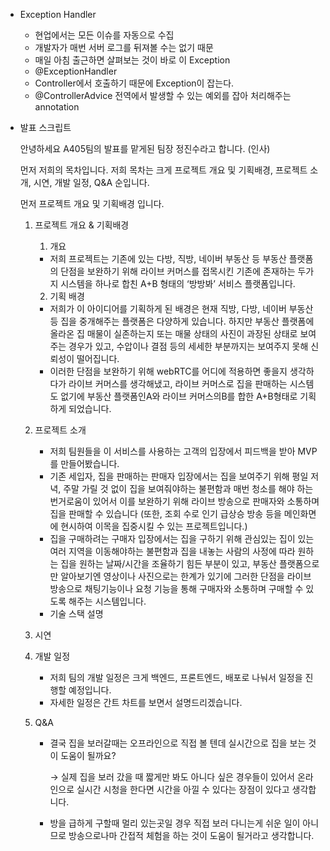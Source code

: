 - Exception Handler
    - 현업에서는 모든 이슈를 자동으로 수집
    - 개발자가 매번 서버 로그를 뒤져볼 수는 없기 때문
    - 매일 아침 출근하면 살펴보는 것이 바로 이 Exception
    - @ExceptionHandler
    - Controller에서 호출하기 때문에 Exception이 잡는다.
    - @ControllerAdvice 전역에서 발생할 수 있는 예외를 잡아 처리해주는 annotation
- 발표 스크립트
    
    안녕하세요 A405팀의 발표를 맡게된 팀장 정진수라고 합니다. (인사)
    
    먼저 저희의 목차입니다. 저희 목차는 크게 프로젝트 개요 및 기획배경, 프로젝트 소개, 시연, 개발 일정, Q&A 순입니다.
    
    먼저 프로젝트 개요 및 기획배경 입니다.
    
    1. 프로젝트 개요 & 기획배경
        
        1) 개요
        
        - 저희 프로젝트는 기존에 있는 다방, 직방, 네이버 부동산 등 부동산 플랫폼의 단점을 보완하기 위해 라이브 커머스를 접목시킨 기존에 존재하는 두가지 시스템을 하나로 합친  A+B 형태의 ‘방방봐’ 서비스 플랫폼입니다.
        
        2) 기획 배경
        
        - 저희가 이 아이디어를 기획하게 된 배경은 현재 직방, 다방, 네이버 부동산 등 집을 중개해주는 플랫폼은 다양하게 있습니다.  하지만 부동산 플랫폼에 올라온 집 매물이 실존하는지 또는 매물 상태의 사진이 과장된 상태로 보여주는 경우가 있고, 수압이나 결점 등의 세세한 부분까지는 보여주지 못해 신뢰성이 떨어집니다.
        - 이러한 단점을 보완하기 위해 webRTC를 어디에 적용하면 좋을지 생각하다가 라이브 커머스를 생각해냈고, 라이브 커머스로 집을 판매하는 시스템도 없기에  부동산 플랫폼인A와 라이브 커머스의B를 합한 A+B형태로 기획하게 되었습니다.
    2. 프로젝트 소개
        - 저희 팀원들을 이 서비스를 사용하는 고객의 입장에서 피드백을 받아 MVP를 만들어봤습니다.
        - 기존 세입자, 집을 판매하는 판매자 입장에서는 집을 보여주기 위해 평일 저녁, 주말 가릴 것 없이 집을 보여줘야하는 불편함과 매번 청소를 해야 하는 번거로움이 있어서 이를 보완하기 위해 라이브 방송으로 판매자와 소통하며 집을 판매할 수 있습니다 (또한, 조회 수로 인기 급상승 방송 등을 메인화면에 현시하여 이목을 집중시킬 수 있는 프로젝트입니다.)
        - 집을 구매하려는 구매자 입장에서는 집을 구하기 위해 관심있는 집이 있는 여러 지역을 이동해야하는 불편함과 집을 내놓는 사람의 사정에 따라 원하는 집을 원하는 날짜/시간을 조율하기 힘든 부분이 있고, 부동산 플랫폼으로만 알아보기엔 영상이나 사진으로는 한계가 있기에 그러한 단점을 라이브 방송으로 채팅기능이나 요청 기능을 통해 구매자와 소통하며 구매할 수 있도록 해주는 시스템입니다.
        - 기술 스택 설명
    3. 시연
    4. 개발 일정
        - 저희 팀의 개발 일정은 크게 백엔드, 프론트엔드, 배포로 나눠서 일정을 진행할 예정입니다.
        - 자세한 일정은 간트 차트를 보면서 설명드리겠습니다.
    5. Q&A
        - 결국 집을 보러갈때는 오프라인으로 직접 볼 텐데 실시간으로 집을 보는 것이 도움이 될까요?
            
            → 실제 집을 보러 갔을 때 짧게만 봐도 아니다 싶은 경우들이 있어서 온라인으로 실시간 시청을 한다면 시간을 아낄 수 있다는 장점이 있다고 생각합니다.
            
        - 방을 급하게 구할때 멀리 있는곳일 경우 직접 보러 다니는게 쉬운 일이 아니므로 방송으로나마 간접적 체험을 하는 것이 도움이 될거라고 생각합니다.